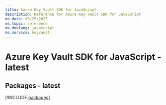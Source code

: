```yaml
---
title: Azure Key Vault SDK for JavaScript
description: Reference for Azure Key Vault SDK for JavaScript
ms.date: 03/25/2025
ms.topic: reference
ms.devlang: javascript
ms.service: keyvault
---
```

# Azure Key Vault SDK for JavaScript - latest
## Packages - latest
[!INCLUDE [packages](key-vault-index.md)]